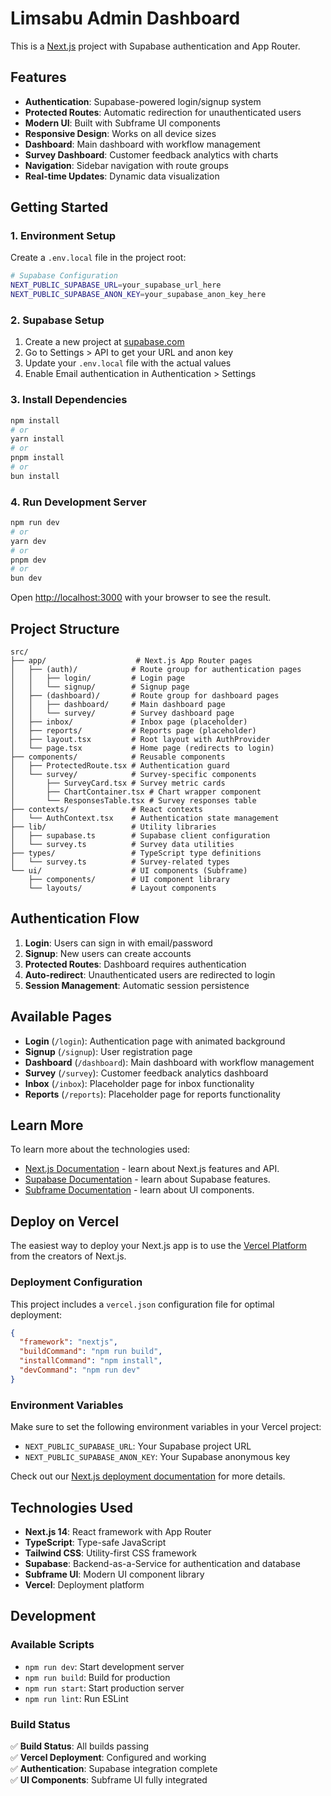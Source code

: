 # Limsabu Admin Dashboard

This is a [Next.js](https://nextjs.org/) project with Supabase authentication and App Router.

## Features

- **Authentication**: Supabase-powered login/signup system
- **Protected Routes**: Automatic redirection for unauthenticated users
- **Modern UI**: Built with Subframe UI components
- **Responsive Design**: Works on all device sizes
- **Dashboard**: Main dashboard with workflow management
- **Survey Dashboard**: Customer feedback analytics with charts
- **Navigation**: Sidebar navigation with route groups
- **Real-time Updates**: Dynamic data visualization

## Getting Started

### 1. Environment Setup

Create a `.env.local` file in the project root:

```bash
# Supabase Configuration
NEXT_PUBLIC_SUPABASE_URL=your_supabase_url_here
NEXT_PUBLIC_SUPABASE_ANON_KEY=your_supabase_anon_key_here
```

### 2. Supabase Setup

1. Create a new project at [supabase.com](https://supabase.com)
2. Go to Settings > API to get your URL and anon key
3. Update your `.env.local` file with the actual values
4. Enable Email authentication in Authentication > Settings

### 3. Install Dependencies

```bash
npm install
# or
yarn install
# or
pnpm install
# or
bun install
```

### 4. Run Development Server

```bash
npm run dev
# or
yarn dev
# or
pnpm dev
# or
bun dev
```

Open [http://localhost:3000](http://localhost:3000) with your browser to see the result.

## Project Structure

```
src/
├── app/                    # Next.js App Router pages
│   ├── (auth)/            # Route group for authentication pages
│   │   ├── login/         # Login page
│   │   └── signup/        # Signup page
│   ├── (dashboard)/       # Route group for dashboard pages
│   │   ├── dashboard/     # Main dashboard page
│   │   └── survey/        # Survey dashboard page
│   ├── inbox/             # Inbox page (placeholder)
│   ├── reports/           # Reports page (placeholder)
│   ├── layout.tsx         # Root layout with AuthProvider
│   └── page.tsx           # Home page (redirects to login)
├── components/            # Reusable components
│   ├── ProtectedRoute.tsx # Authentication guard
│   └── survey/            # Survey-specific components
│       ├── SurveyCard.tsx # Survey metric cards
│       ├── ChartContainer.tsx # Chart wrapper component
│       └── ResponsesTable.tsx # Survey responses table
├── contexts/              # React contexts
│   └── AuthContext.tsx    # Authentication state management
├── lib/                   # Utility libraries
│   ├── supabase.ts        # Supabase client configuration
│   └── survey.ts          # Survey data utilities
├── types/                 # TypeScript type definitions
│   └── survey.ts          # Survey-related types
└── ui/                    # UI components (Subframe)
    ├── components/        # UI component library
    └── layouts/           # Layout components
```

## Authentication Flow

1. **Login**: Users can sign in with email/password
2. **Signup**: New users can create accounts
3. **Protected Routes**: Dashboard requires authentication
4. **Auto-redirect**: Unauthenticated users are redirected to login
5. **Session Management**: Automatic session persistence

## Available Pages

- **Login** (`/login`): Authentication page with animated background
- **Signup** (`/signup`): User registration page
- **Dashboard** (`/dashboard`): Main dashboard with workflow management
- **Survey** (`/survey`): Customer feedback analytics dashboard
- **Inbox** (`/inbox`): Placeholder page for inbox functionality
- **Reports** (`/reports`): Placeholder page for reports functionality

## Learn More

To learn more about the technologies used:

- [Next.js Documentation](https://nextjs.org/docs) - learn about Next.js features and API.
- [Supabase Documentation](https://supabase.com/docs) - learn about Supabase features.
- [Subframe Documentation](https://docs.subframe.com) - learn about UI components.

## Deploy on Vercel

The easiest way to deploy your Next.js app is to use the [Vercel Platform](https://vercel.com/new?utm_medium=default-template&filter=next.js&utm_source=create-next-app&utm_campaign=create-next-app-readme) from the creators of Next.js.

### Deployment Configuration

This project includes a `vercel.json` configuration file for optimal deployment:

```json
{
  "framework": "nextjs",
  "buildCommand": "npm run build",
  "installCommand": "npm install",
  "devCommand": "npm run dev"
}
```

### Environment Variables

Make sure to set the following environment variables in your Vercel project:

- `NEXT_PUBLIC_SUPABASE_URL`: Your Supabase project URL
- `NEXT_PUBLIC_SUPABASE_ANON_KEY`: Your Supabase anonymous key

Check out our [Next.js deployment documentation](https://nextjs.org/docs/deployment) for more details.

## Technologies Used

- **Next.js 14**: React framework with App Router
- **TypeScript**: Type-safe JavaScript
- **Tailwind CSS**: Utility-first CSS framework
- **Supabase**: Backend-as-a-Service for authentication and database
- **Subframe UI**: Modern UI component library
- **Vercel**: Deployment platform

## Development

### Available Scripts

- `npm run dev`: Start development server
- `npm run build`: Build for production
- `npm run start`: Start production server
- `npm run lint`: Run ESLint

### Build Status

✅ **Build Status**: All builds passing  
✅ **Vercel Deployment**: Configured and working  
✅ **Authentication**: Supabase integration complete  
✅ **UI Components**: Subframe UI fully integrated

